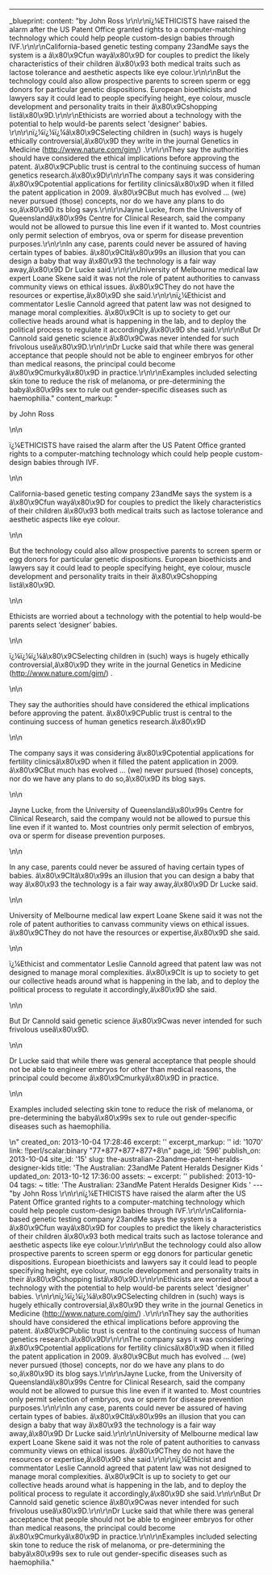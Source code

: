 ---
_blueprint:
  content: "by John Ross \r\n\r\nï¿¼ETHICISTS have raised the alarm after the US Patent
    Office granted rights to a computer-matching technology which could help people
    custom-design babies through IVF.\r\n\r\nCalifornia-based genetic testing company
    23andMe says the system is a â\x80\x9Cfun wayâ\x80\x9D for couples to predict
    the likely characteristics of their children â\x80\x93 both medical traits such
    as lactose tolerance and aesthetic aspects like eye colour.\r\n\r\nBut the technology
    could also allow prospective parents to screen sperm or egg donors for particular
    genetic dispositions. European bioethicists and lawyers say it could lead to people
    specifying height, eye colour, muscle development and personality traits in their
    â\x80\x9Cshopping listâ\x80\x9D.\r\n\r\nEthicists are worried about a technology
    with the potential to help would-be parents select 'designer' babies. \r\n\r\nï¿¼ï¿¼ï¿¼â\x80\x9CSelecting
    children in (such) ways is hugely ethically controversial,â\x80\x9D they write
    in the journal Genetics in Medicine (http://www.nature.com/gim/) .\r\n\r\nThey
    say the authorities should have considered the ethical implications before approving
    the patent. â\x80\x9CPublic trust is central to the continuing success of human
    genetics research.â\x80\x9D\r\n\r\nThe company says it was considering â\x80\x9Cpotential
    applications for fertility clinicsâ\x80\x9D when it filled the patent application
    in 2009. â\x80\x9CBut much has evolved ... (we) never pursued (those) concepts,
    nor do we have any plans to do so,â\x80\x9D its blog says.\r\n\r\nJayne Lucke,
    from the University of Queenslandâ\x80\x99s Centre for Clinical Research, said
    the company would not be allowed to pursue this line even if it wanted to. Most
    countries only permit selection of embryos, ova or sperm for disease prevention
    purposes.\r\n\r\nIn any case, parents could never be assured of having certain
    types of babies. â\x80\x9CItâ\x80\x99s an illusion that you can design a baby
    that way â\x80\x93 the technology is a fair way away,â\x80\x9D Dr Lucke said.\r\n\r\nUniversity
    of Melbourne medical law expert Loane Skene said it was not the role of patent
    authorities to canvass community views on ethical issues. â\x80\x9CThey do not
    have the resources or expertise,â\x80\x9D she said.\r\n\r\nï¿¼Ethicist and commentator
    Leslie Cannold agreed that patent law was not designed to manage moral complexities.
    â\x80\x9CIt is up to society to get our collective heads around what is happening
    in the lab, and to deploy the political process to regulate it accordingly,â\x80\x9D
    she said.\r\n\r\nBut Dr Cannold said genetic science â\x80\x9Cwas never intended
    for such frivolous useâ\x80\x9D.\r\n\r\nDr Lucke said that while there was general
    acceptance that people should not be able to engineer embryos for other than medical
    reasons, the principal could become â\x80\x9Cmurkyâ\x80\x9D in practice.\r\n\r\nExamples
    included selecting skin tone to reduce the risk of melanoma, or pre-determining
    the babyâ\x80\x99s sex to rule out gender-specific diseases such as haemophilia."
  content_markup: "<p>by John Ross</p>\n\n<p>ï¿¼ETHICISTS have raised the alarm after
    the US Patent Office granted rights to a computer-matching technology which could
    help people custom-design babies through IVF.</p>\n\n<p>California-based genetic
    testing company 23andMe says the system is a â\x80\x9Cfun wayâ\x80\x9D for couples
    to predict the likely characteristics of their children â\x80\x93 both medical
    traits such as lactose tolerance and aesthetic aspects like eye colour.</p>\n\n<p>But
    the technology could also allow prospective parents to screen sperm or egg donors
    for particular genetic dispositions. European bioethicists and lawyers say it
    could lead to people specifying height, eye colour, muscle development and personality
    traits in their â\x80\x9Cshopping listâ\x80\x9D.</p>\n\n<p>Ethicists are worried
    about a technology with the potential to help would-be parents select &lsquo;designer&rsquo;
    babies.</p>\n\n<p>ï¿¼ï¿¼ï¿¼â\x80\x9CSelecting children in (such) ways is hugely
    ethically controversial,â\x80\x9D they write in the journal Genetics in Medicine
    (http://www.nature.com/gim/) .</p>\n\n<p>They say the authorities should have
    considered the ethical implications before approving the patent. â\x80\x9CPublic
    trust is central to the continuing success of human genetics research.â\x80\x9D</p>\n\n<p>The
    company says it was considering â\x80\x9Cpotential applications for fertility
    clinicsâ\x80\x9D when it filled the patent application in 2009. â\x80\x9CBut much
    has evolved &hellip; (we) never pursued (those) concepts, nor do we have any plans
    to do so,â\x80\x9D its blog says.</p>\n\n<p>Jayne Lucke, from the University of
    Queenslandâ\x80\x99s Centre for Clinical Research, said the company would not
    be allowed to pursue this line even if it wanted to. Most countries only permit
    selection of embryos, ova or sperm for disease prevention purposes.</p>\n\n<p>In
    any case, parents could never be assured of having certain types of babies. â\x80\x9CItâ\x80\x99s
    an illusion that you can design a baby that way â\x80\x93 the technology is a
    fair way away,â\x80\x9D Dr Lucke said.</p>\n\n<p>University of Melbourne medical
    law expert Loane Skene said it was not the role of patent authorities to canvass
    community views on ethical issues. â\x80\x9CThey do not have the resources or
    expertise,â\x80\x9D she said.</p>\n\n<p>ï¿¼Ethicist and commentator Leslie Cannold
    agreed that patent law was not designed to manage moral complexities. â\x80\x9CIt
    is up to society to get our collective heads around what is happening in the lab,
    and to deploy the political process to regulate it accordingly,â\x80\x9D she said.</p>\n\n<p>But
    Dr Cannold said genetic science â\x80\x9Cwas never intended for such frivolous
    useâ\x80\x9D.</p>\n\n<p>Dr Lucke said that while there was general acceptance
    that people should not be able to engineer embryos for other than medical reasons,
    the principal could become â\x80\x9Cmurkyâ\x80\x9D in practice.</p>\n\n<p>Examples
    included selecting skin tone to reduce the risk of melanoma, or pre-determining
    the babyâ\x80\x99s sex to rule out gender-specific diseases such as haemophilia.</p>\n"
  created_on: 2013-10-04 17:28:46
  excerpt: ''
  excerpt_markup: ''
  id: '1070'
  link: !!perl/scalar:binary "77+877+877+877+8\n"
  page_id: '596'
  publish_on: 2013-10-04
  site_id: '15'
  slug: the-australian-23andme-patent-heralds-designer-kids
  title: 'The Australian: 23andMe Patent Heralds Designer Kids '
  updated_on: 2013-10-12 17:36:00
assets: ~
excerpt: ''
published: 2013-10-04
tags: ~
title: 'The Australian: 23andMe Patent Heralds Designer Kids '
--- "by John Ross \r\n\r\nï¿¼ETHICISTS have raised the alarm after the US Patent Office
  granted rights to a computer-matching technology which could help people custom-design
  babies through IVF.\r\n\r\nCalifornia-based genetic testing company 23andMe says
  the system is a â\x80\x9Cfun wayâ\x80\x9D for couples to predict the likely characteristics
  of their children â\x80\x93 both medical traits such as lactose tolerance and aesthetic
  aspects like eye colour.\r\n\r\nBut the technology could also allow prospective
  parents to screen sperm or egg donors for particular genetic dispositions. European
  bioethicists and lawyers say it could lead to people specifying height, eye colour,
  muscle development and personality traits in their â\x80\x9Cshopping listâ\x80\x9D.\r\n\r\nEthicists
  are worried about a technology with the potential to help would-be parents select
  'designer' babies. \r\n\r\nï¿¼ï¿¼ï¿¼â\x80\x9CSelecting children in (such) ways is
  hugely ethically controversial,â\x80\x9D they write in the journal Genetics in Medicine
  (http://www.nature.com/gim/) .\r\n\r\nThey say the authorities should have considered
  the ethical implications before approving the patent. â\x80\x9CPublic trust is central
  to the continuing success of human genetics research.â\x80\x9D\r\n\r\nThe company
  says it was considering â\x80\x9Cpotential applications for fertility clinicsâ\x80\x9D
  when it filled the patent application in 2009. â\x80\x9CBut much has evolved ...
  (we) never pursued (those) concepts, nor do we have any plans to do so,â\x80\x9D
  its blog says.\r\n\r\nJayne Lucke, from the University of Queenslandâ\x80\x99s Centre
  for Clinical Research, said the company would not be allowed to pursue this line
  even if it wanted to. Most countries only permit selection of embryos, ova or sperm
  for disease prevention purposes.\r\n\r\nIn any case, parents could never be assured
  of having certain types of babies. â\x80\x9CItâ\x80\x99s an illusion that you can
  design a baby that way â\x80\x93 the technology is a fair way away,â\x80\x9D Dr
  Lucke said.\r\n\r\nUniversity of Melbourne medical law expert Loane Skene said it
  was not the role of patent authorities to canvass community views on ethical issues.
  â\x80\x9CThey do not have the resources or expertise,â\x80\x9D she said.\r\n\r\nï¿¼Ethicist
  and commentator Leslie Cannold agreed that patent law was not designed to manage
  moral complexities. â\x80\x9CIt is up to society to get our collective heads around
  what is happening in the lab, and to deploy the political process to regulate it
  accordingly,â\x80\x9D she said.\r\n\r\nBut Dr Cannold said genetic science â\x80\x9Cwas
  never intended for such frivolous useâ\x80\x9D.\r\n\r\nDr Lucke said that while
  there was general acceptance that people should not be able to engineer embryos
  for other than medical reasons, the principal could become â\x80\x9Cmurkyâ\x80\x9D
  in practice.\r\n\r\nExamples included selecting skin tone to reduce the risk of
  melanoma, or pre-determining the babyâ\x80\x99s sex to rule out gender-specific
  diseases such as haemophilia."
